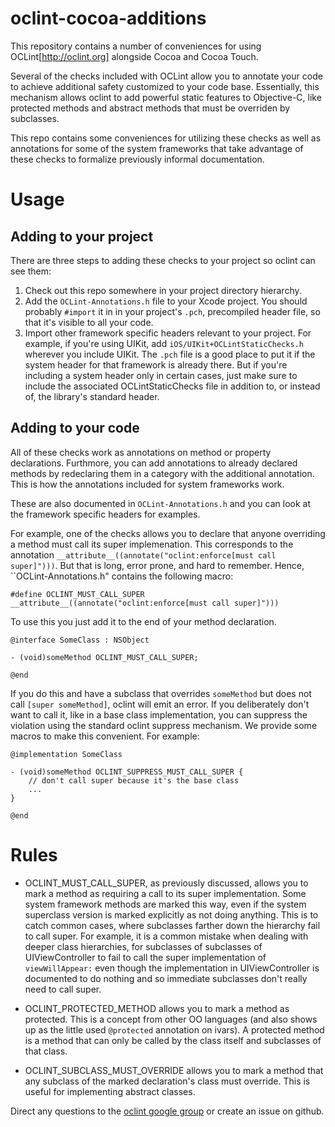 oclint-cocoa-additions
======================

This repository contains a number of conveniences for using OCLint[http://oclint.org] alongside Cocoa and Cocoa Touch.

Several of the checks included with OCLint allow you to annotate your code to achieve additional safety customized to your code base. Essentially, this mechanism allows oclint to add powerful static features to Objective-C, like protected methods and abstract methods that must be overriden by subclasses.

This repo contains some conveniences for utilizing these checks as well as annotations for some of the system frameworks that take advantage of these checks to formalize previously informal documentation.

# Usage #

## Adding to your project ##

There are three steps to adding these checks to your project so oclint can see them:

1. Check out this repo somewhere in your project directory hierarchy.
2. Add the ``OCLint-Annotations.h`` file to your Xcode project. You should probably ``#import`` it in in your project's ``.pch``, precompiled header file, so that it's visible to all your code.
3. Import other framework specific headers relevant to your project. For example, if you're using UIKit, add ``iOS/UIKit+OCLintStaticChecks.h`` wherever you include UIKit. The ``.pch`` file is a good place to put it if the system header for that framework is already there. But if you're including a system header only in certain cases, just make sure to include the associated OCLintStaticChecks file in addition to, or instead of, the library's standard header.

## Adding to your code ##

All of these checks work as annotations on method or property declarations. Furthmore, you can add annotations to already declared methods by redeclaring them in a category with the additional annotation. This is how the annotations included for system frameworks work.

These are also documented in ``OCLint-Annotations.h`` and you can look at the framework specific headers for examples.

For example, one of the checks allows you to declare that anyone overriding a method must call its super implemenation. This corresponds to the annotation ``__attribute__((annotate("oclint:enforce[must call super]")))``. But that is long, error prone, and hard to remember. Hence, ``OCLint-Annotations.h" contains the following macro:

```
#define OCLINT_MUST_CALL_SUPER __attribute__((annotate("oclint:enforce[must call super]")))
```

To use this you just add it to the end of your method declaration.

```
@interface SomeClass : NSObject

- (void)someMethod OCLINT_MUST_CALL_SUPER;

@end
```

If you do this and have a subclass that overrides ``someMethod`` but does not call ``[super someMethod]``, oclint will emit an error. If you deliberately don't want to call it, like in a base class implementation, you can suppress the violation using the standard oclint suppress mechanism. We provide some macros to make this convenient. For example:

```
@implementation SomeClass

- (void)someMethod OCLINT_SUPPRESS_MUST_CALL_SUPER {
    // don't call super because it's the base class
    ...
}

@end
```

# Rules

* OCLINT_MUST_CALL_SUPER, as previously discussed, allows you to mark a method as requiring a call to its super implementation. Some system framework methods are marked this way, even if the system superclass version is marked explicitly as not doing anything. This is to catch common cases, where subclasses farther down the hierarchy fail to call super. For example, it is a common mistake when dealing with deeper class hierarchies, for subclasses of subclasses of UIViewController to fail to call the super implementation of ``viewWillAppear:`` even though the implementation in UIViewController is documented to do nothing and so immediate subclasses don't really need to call super.

* OCLINT_PROTECTED_METHOD allows you to mark a method as protected. This is a concept from other OO languages (and also shows up as the little used ``@protected`` annotation on ivars). A protected method is a method that can only be called by the class itself and subclasses of that class.

* OCLINT_SUBCLASS_MUST_OVERRIDE allows you to mark a method that any subclass of the marked declaration's class must override. This is useful for implementing abstract classes.


Direct any questions to the [oclint google group](https://groups.google.com/forum/#!forum/oclint-users) or create an issue on github.
